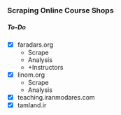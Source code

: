 ### Scraping Online Course Shops

##### To-Do
- [x] faradars.org
	- Scrape
	- Analysis
	- +Instructors
- [x] linom.org
	- Scrape
	- Analysis
- [x] teaching.iranmodares.com
- [x] tamland.ir